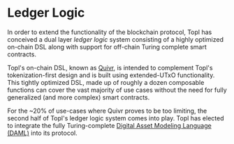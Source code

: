 # Ledger Logic

In order to extend the functionality of the blockchain protocol, Topl has conceived a dual layer _ledger logic_ system consisting of a highly optimized on-chain DSL along with support for off-chain Turing complete smart contracts.

Topl's on-chain DSL, known as [Quivr](smart-tokens.md), is intended to complement Topl's tokenization-first design and is built using extended-UTxO functionality. This tightly optimized DSL, made up of roughly a dozen composable functions can cover the vast majority of use cases without the need for fully generalized (and more complex) smart contracts.

For the ~20% of use-cases where Quivr proves to be too limiting, the second half of Topl's ledger logic system comes into play. Topl has elected to integrate the fully Turing-complete [Digital Asset Modeling Language (DAML)](chain-program-engine.md) into its protocol.
